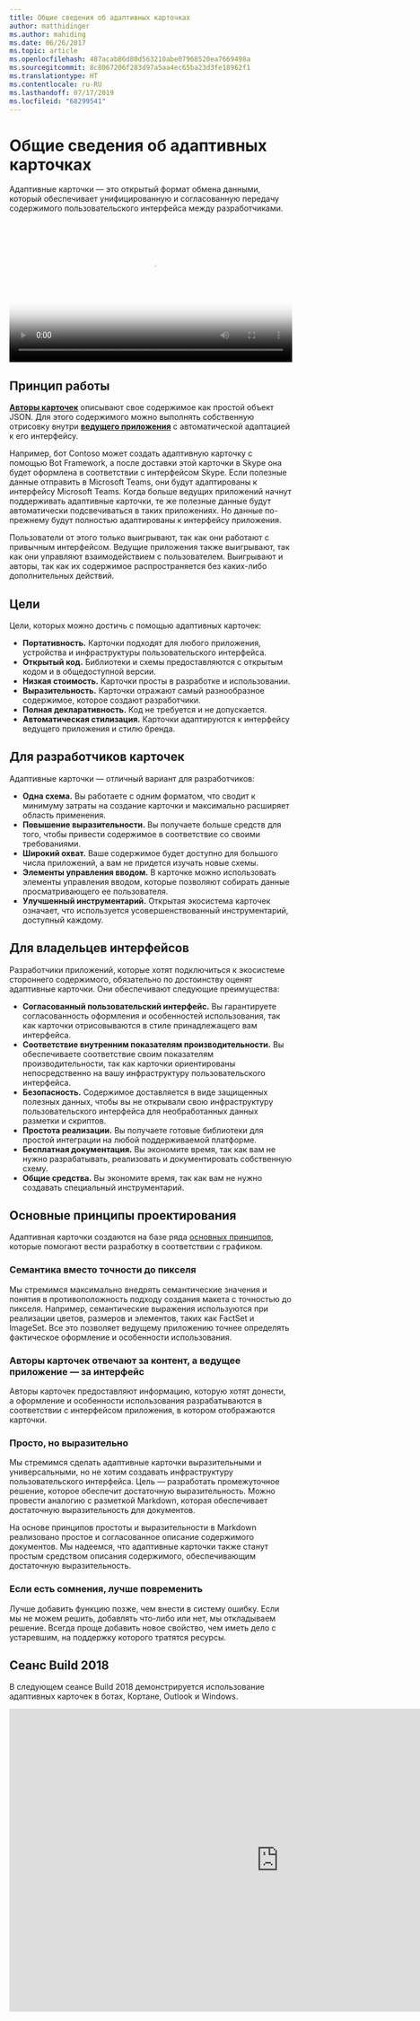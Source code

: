 ```yaml
---
title: Общие сведения об адаптивных карточках
author: matthidinger
ms.author: mahiding
ms.date: 06/26/2017
ms.topic: article
ms.openlocfilehash: 487acab86d80d563210abe07968520ea7669498a
ms.sourcegitcommit: 8c8067206f283d97a5aa4ec65ba23d3fe18962f1
ms.translationtype: HT
ms.contentlocale: ru-RU
ms.lasthandoff: 07/17/2019
ms.locfileid: "68299541"
---
```

# <a name="adaptive-cards-overview"></a>Общие сведения об адаптивных карточках 

Адаптивные карточки — это открытый формат обмена данными, который обеспечивает унифицированную и согласованную передачу содержимого пользовательского интерфейса между разработчиками.

<video controls width="100%" poster="./content/videoposter.png">
    <source src="https://adaptivecardsblob.blob.core.windows.net/assets/AdaptiveCardsOverviewVideo.mp4" type="video/mp4">
</video>

## <a name="how-they-work"></a>Принцип работы

[**Авторы карточек**](authoring-cards/getting-started.md) описывают свое содержимое как простой объект JSON. Для этого содержимого можно выполнять собственную отрисовку внутри [**ведущего приложения**](rendering-cards/getting-started.md) с автоматической адаптацией к его интерфейсу.

Например, бот Contoso может создать адаптивную карточку с помощью Bot Framework, а после доставки этой карточки в Skype она будет оформлена в соответствии с интерфейсом Skype. Если полезные данные отправить в Microsoft Teams, они будут адаптированы к интерфейсу Microsoft Teams. Когда больше ведущих приложений начнут поддерживать адаптивные карточки, те же полезные данные будут автоматически подсвечиваться в таких приложениях. Но данные по-прежнему будут полностью адаптированы к интерфейсу приложения.

Пользователи от этого только выигрывают, так как они работают с привычным интерфейсом. Ведущие приложения также выигрывают, так как они управляют взаимодействием с пользователем. Выигрывают и авторы, так как их содержимое распространяется без каких-либо дополнительных действий.

## <a name="goals"></a>Цели 

Цели, которых можно достичь с помощью адаптивных карточек:

* **Портативность.** Карточки подходят для любого приложения, устройства и инфраструктуры пользовательского интерфейса.
* **Открытый код.** Библиотеки и схемы предоставляются с открытым кодом и в общедоступной версии.
* **Низкая стоимость.** Карточки просты в разработке и использовании.
* **Выразительность.** Карточки отражают самый разнообразное содержимое, которое создают разработчики.
* **Полная декларативность.** Код не требуется и не допускается.
* **Автоматическая стилизация.** Карточки адаптируются к интерфейсу ведущего приложения и стилю бренда.

## <a name="for-card-authors"></a>Для разработчиков карточек
Адаптивные карточки — отличный вариант для разработчиков:

* **Одна схема.** Вы работаете с одним форматом, что сводит к минимуму затраты на создание карточки и максимально расширяет область применения.
* **Повышение выразительности.** Вы получаете больше средств для того, чтобы привести содержимое в соответствие со своими требованиями.
* **Широкий охват.** Ваше содержимое будет доступно для большого числа приложений, а вам не придется изучать новые схемы.
* **Элементы управления вводом.** В карточке можно использовать элементы управления вводом, которые позволяют собирать данные просматривающего ее пользователя.
* **Улучшенный инструментарий.** Открытая экосистема карточек означает, что используется усовершенствованный инструментарий, доступный каждому.

## <a name="for-experience-owners"></a>Для владельцев интерфейсов
Разработчики приложений, которые хотят подключиться к экосистеме стороннего содержимого, обязательно по достоинству оценят адаптивные карточки. Они обеспечивают следующие преимущества:

* **Согласованный пользовательский интерфейс.** Вы гарантируете согласованность оформления и особенностей использования, так как карточки отрисовываются в стиле принадлежащего вам интерфейса.
* **Соответствие внутренним показателям производительности.** Вы обеспечиваете соответствие своим показателям производительности, так как карточки ориентированы непосредственно на вашу инфраструктуру пользовательского интерфейса.
* **Безопасность.** Содержимое доставляется в виде защищенных полезных данных, чтобы вы не открывали свою инфраструктуру пользовательского интерфейса для необработанных данных разметки и скриптов.
* **Простота реализации.** Вы получаете готовые библиотеки для простой интеграции на любой поддерживаемой платформе. 
* **Бесплатная документация.** Вы экономите время, так как вам не нужно разрабатывать, реализовать и документировать собственную схему.
* **Общие средства.** Вы экономите время, так как вам не нужно создавать специальный инструментарий.

## <a name="core-design-principles"></a>Основные принципы проектирования 

Адаптивная карточки создаются на базе ряда [основных принципов](resources/principles.md), которые помогают вести разработку в соответствии с графиком. 

### <a name="semantic-instead-of-pixel-perfect"></a>Семантика вместо точности до пикселя
Мы стремимся максимально внедрять семантические значения и понятия в противоположность подходу создания макета с точностью до пикселя. Например, семантические выражения используются при реализации цветов, размеров и элементов, таких как FactSet и ImageSet. Все это позволяет ведущему приложению точнее определять фактическое оформление и особенности использования.

### <a name="card-authors-own-the-content-host-app-owns-the-look-and-feel"></a>Авторы карточек отвечают за контент, а ведущее приложение — за интерфейс
Авторы карточек предоставляют информацию, которую хотят донести, а оформление и особенности использования разрабатываются в соответствии с интерфейсом приложения, в котором отображаются карточки.

### <a name="keep-it-simple-but-expressive"></a>Просто, но выразительно
Мы стремимся сделать адаптивные карточки выразительными и универсальными, но не хотим создавать инфраструктуру пользовательского интерфейса.  Цель — разработать промежуточное решение, которое обеспечит достаточную выразительность. Можно провести аналогию с разметкой Markdown, которая обеспечивает достаточную выразительность для документов.

На основе принципов простоты и выразительности в Markdown реализовано простое и согласованное описание содержимого документов.  Мы надеемся, что адаптивные карточки также станут простым средством описания содержимого, обеспечивающим достаточную выразительность.

### <a name="when-in-doubt-keep-it-out"></a>Если есть сомнения, лучше повременить
Лучше добавить функцию позже, чем внести в систему ошибку. Если мы не можем решить, добавлять что-либо или нет, мы откладываем решение.  Всегда проще добавить новое свойство, чем иметь дело с устаревшим, на поддержку которого тратятся ресурсы.


## <a name="build-2018-session"></a>Сеанс Build 2018

В следующем сеансе Build 2018 демонстрируется использование адаптивных карточек в ботах, Кортане, Outlook и Windows. 

<iframe src="https://medius.studios.ms/Embed/Video/BRK2401?SFYT=true" width="960" height="540" allowFullScreen frameBorder="0"></iframe>
